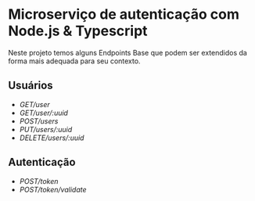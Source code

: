 # Microserviço de autenticação com Node.js & Typescript

Neste projeto temos alguns Endpoints Base que podem ser extendidos da forma mais adequada para seu contexto.

## Usuários

- _GET/user_ <br>
- _GET/user/:uuid_ <br>
- _POST/users_ <br>
- _PUT/users/:uuid_ <br>
- _DELETE/users/:uuid_ <br>

## Autenticação

- _POST/token_ <br>
- _POST/token/validate_ <br>
